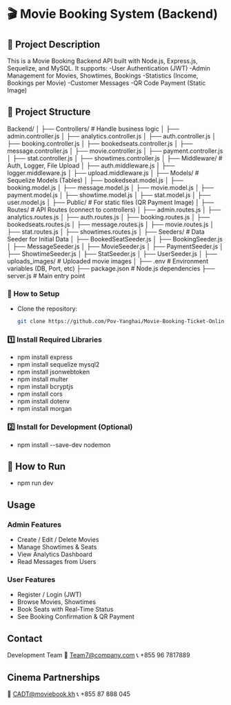 # 🎬 Movie Booking System (Backend)
## 📄 Project Description
This is a Movie Booking Backend API built with Node.js, Express.js, Sequelize, and MySQL.
It supports:
-User Authentication (JWT)
-Admin Management for Movies, Showtimes, Bookings
-Statistics (Income, Bookings per Movie)
-Customer Messages
-QR Code Payment (Static Image)
## 📂 Project Structure

Backend/
│
├── Controllers/           # Handle business logic
│   ├── admin.controller.js
│   ├── analytics.controller.js
│   ├── auth.controller.js
│   ├── booking.controller.js
│   ├── bookedseats.controller.js
│   ├── message.controller.js
│   ├── movie.controller.js
│   ├── payment.controller.js
│   ├── stat.controller.js
│   ├── showtimes.controller.js
│
├── Middleware/            # Auth, Logger, File Upload
│   ├── auth.middleware.js
│   ├── logger.middleware.js
│   ├── upload.middleware.js
│
├── Models/                # Sequelize Models (Tables)
│   ├── bookedseat.model.js
│   ├── booking.model.js
│   ├── message.model.js
│   ├── movie.model.js
│   ├── payment.model.js
│   ├── showtime.model.js
│   ├── stat.model.js
│   ├── user.model.js
│
├── Public/                # For static files (QR Payment Image)
│
├── Routes/                # API Routes (connect to controllers)
│   ├── admin.routes.js
│   ├── analytics.routes.js
│   ├── auth.routes.js
│   ├── booking.routes.js
│   ├── bookedseats.routes.js
│   ├── message.routes.js
│   ├── movie.routes.js
│   ├── stat.routes.js
│   ├── showtimes.routes.js
│
├── Seeders/               # Data Seeder for Initial Data
│   ├── BookedSeatSeeder.js
│   ├── BookingSeeder.js
│   ├── MessageSeeder.js
│   ├── MovieSeeder.js
│   ├── PaymentSeeder.js
│   ├── ShowtimeSeeder.js
│   ├── StatSeeder.js
│   ├── UserSeeder.js
│
├── uploads_images/        # Uploaded movie images
│
├── .env                   # Environment variables (DB, Port, etc)
├── package.json            # Node.js dependencies
├── server.js               # Main entry point

### 🔧 How to Setup
- Clone the repository:
   ```bash
   git clone https://github.com/Pov-Yanghai/Movie-Booking-Ticket-Online.git

### 1️⃣ Install Required Libraries
- npm install express
- npm install sequelize mysql2
- npm install jsonwebtoken
- npm install multer
- npm install bcryptjs
- npm install cors
- npm install dotenv
- npm install morgan


### 2️⃣ Install for Development (Optional)
- npm install --save-dev nodemon

## 🚀 How to Run
- npm run dev 

## Usage 
### Admin Features
- Create / Edit / Delete Movies
- Manage Showtimes & Seats
- View Analytics Dashboard
- Read Messages from Users
### User Features
- Register / Login (JWT)
- Browse Movies, Showtimes
- Book Seats with Real-Time Status
- See Booking Confirmation & QR Payment


## Contact
 Development Team
📧 Team7@company.com
📞 +855 96 7817889

## Cinema Partnerships
📧 CADT@moviebook.kh
📞 +855 87 888 045


